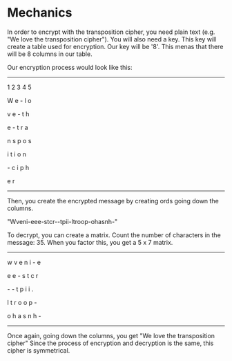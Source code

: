 # Mechanics

In order to encrypt with the transposition cipher, you need plain text (e.g. "We love the transposition cipher"). You will also need a key. This key will 
create a table used for encryption. Our key will be '8'. This menas that there will be 8 columns in our table.

Our encryption process would look like this:
***
1 2 3 4 5 

W e - l o

v e - t h

e - t r a

n s p o s

i t i o n

\- c i p h

e r
***

Then, you create the encrypted message by creating ords going down the columns.

"Wveni-eee-stcr--tpii-ltroop-ohasnh-"

To decrypt, you can create a matrix. Count the number of characters in the message: 35. When you factor this, you get a 5 x 7 matrix.
***
w v e n i - e

e e - s t c r 

\- - t p i i .

l t r o o p - 

o h a s n h -
***
Once again, going down the columns, you get "We love the transposition cipher"
Since the process of encryption and decryption is the same, this cipher is symmetrical.
